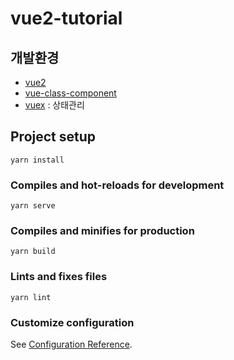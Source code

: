 # vue2-tutorial

## 개발환경
- [vue2](https://v2.vuejs.org/)
- [vue-class-component](https://class-component.vuejs.org/)
- [vuex](https://vuex.vuejs.org/) : 상태관리

## Project setup
```
yarn install
```

### Compiles and hot-reloads for development
```
yarn serve
```

### Compiles and minifies for production
```
yarn build
```

### Lints and fixes files
```
yarn lint
```

### Customize configuration
See [Configuration Reference](https://cli.vuejs.org/config/).
